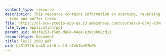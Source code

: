 ```yaml
---
content_type: resource
description: This resource contains information on scanning, reversing an array, search
  tree and buffer trees.
file: https://ol-ocw-studio-app-qa.s3.amazonaws.com/courses/6-854j-advanced-algorithms-fall-2005/b451372bba45afe8ea13b7eb1bd57b06_lec21_2003.pdf
file_type: application/pdf
parent_uid: 801fa253-f5eb-de84-048e-e39c0b02cd11
resourcetype: Document
title: lec21_2003.pdf
uid: b451372b-ba45-afe8-ea13-b7eb1bd57b06
---
```

